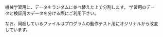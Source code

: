 機械学習用に、データをランダムに並べ替えた上で分割します。
学習用のデータと検証用のデータを分ける際にご利用下さい。


なお、同梱しているファイルはプログラムの動作テスト用にオジリナルから改変しています。